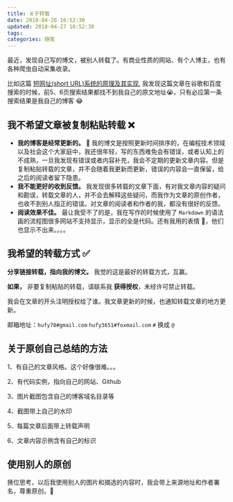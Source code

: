 ```yaml
---
title: 关于转载
date: 2018-04-26 16:52:30
updated: 2018-04-27 16:52:30
tags:
categories: 随笔
---
```


最近，发现自己写的博文，被别人转载了。有商业性质的网站、有个人博主，也有各种爬虫自动采集收录。

比如这篇 [短网址(short URL)系统的原理及其实现](https://hufangyun.com/2017/short-url/), 我发现这篇文章在谷歌和百度搜索的时候，前5、6页搜索结果都找不到我自己的原文地址😭，只有必应第一条搜索结果是我自己的博客 😂

## 我不希望文章被复制粘贴转载 ❌ 

- **我的博客是经常更新的。** 🚀 我的博文是按照更新时间排序的，在编程技术领域以及社会这个大家庭中，我还很年轻，写的东西难免会有错误，或者认知上的不成熟，一旦我发现有错误或者内容补充，我会不定期的更新文章内容。但是复制粘贴转载的文章，并不会随着我更新而更新，错误的内容会一直保留，给之后的阅读者留下隐患。
- **我不能更好的收到反馈。** 我发现很多转载的文章下面，有对我文章内容的疑问和勘误，转载文章的人，并不会去解释这些疑问，而我作为文章的原创作者，也收不到别人指正的错误。对文章的阅读者和作者的我，都没有很好的反馈。
- **阅读效果不佳。** 最让我受不了的是，我在写作的时候使用了 `Markdown` 的语法画的流程图很多网站不支持显示，显示的全是代码。还有我用的表情 🐻，他们也显示不出来。。。。

## 我希望的转载方式 ✅

**分享链接转载，指向我的博文。** 我觉的这是最好的转载方式，互赢。

**如果，** 非要复制粘贴的转载，请联系我 **获得授权**，未经许可禁止转载。

我会在文章的开头注明授权给了谁。我文章更新的时候，也通知转载文章的地方更新。

邮箱地址：`hufy78#gmail.com` `hufy3651#foxmail.com` `#` 换成 `@`

## 关于原创自己总结的方法

1、有自己的文章风格。这个好像很难。。。

2、有代码实例，指向自己的网站、Github

3、图片截图包含自己的博客域名目录等

4、截图带上自己的水印

5、每篇文章后面带上转载声明

6、文章内容示例含有自己的标识

## 使用别人的原创

换位思考，以后我使用别人的图片和摘选的内容时，我会带上来源地址和作者署名，尊重原创。💪


